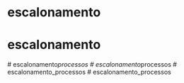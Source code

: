 # escalonamento
# escalonamento
#   e s c a l o n a m e n t o _ p r o c e s s o s  
 #   e s c a l o n a m e n t o _ p r o c e s s o s  
 # escalonamento_processos
#   e s c a l o n a m e n t o _ p r o c e s s o s  
 
